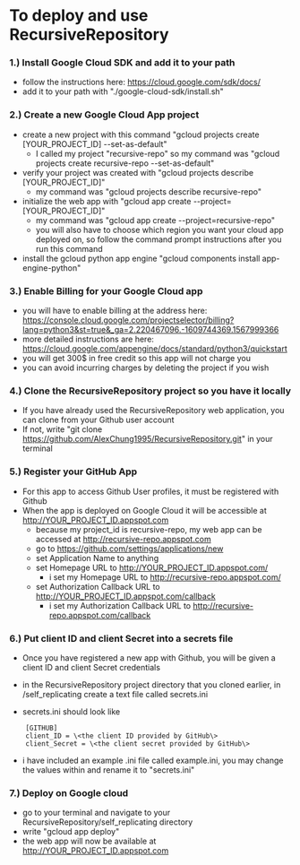 # To deploy and use RecursiveRepository


### 1.) Install Google Cloud SDK and add it to your path

- follow the instructions here: https://cloud.google.com/sdk/docs/
- add it to your path with "./google-cloud-sdk/install.sh"


### 2.) Create a new Google Cloud App project

- create a new project with this command "gcloud projects create [YOUR_PROJECT_ID] --set-as-default"
    - I called my project "recursive-repo" so my command was "gcloud projects create recursive-repo --set-as-default"
- verify your project was created with "gcloud projects describe [YOUR_PROJECT_ID]"
    - my command was "gcloud projects describe recursive-repo"
- initialize the web app with "gcloud app create --project=[YOUR_PROJECT_ID]"
    - my command was "gcloud app create --project=recursive-repo"
    - you will also have to choose which region you want your cloud app deployed on, so follow the command prompt instructions after you run this command
- install the gcloud python app engine "gcloud components install app-engine-python"


### 3.) Enable Billing for your Google Cloud app

- you will have to enable billing at the address here: https://console.cloud.google.com/projectselector/billing?lang=python3&st=true&_ga=2.220467096.-1609744369.1567999366
- more detailed instructions are here: https://cloud.google.com/appengine/docs/standard/python3/quickstart
- you will get 300$ in free credit so this app will not charge you
- you can avoid incurring charges by deleting the project if you wish


### 4.) Clone the RecursiveRepository project so you have it locally

- If you have already used the RecursiveRepository web application, you can clone from your Github user account
- If not, write "git clone https://github.com/AlexChung1995/RecursiveRepository.git" in your terminal


### 5.) Register your GitHub App

- For this app to access Github User profiles, it must be registered with Github
- When the app is deployed on Google Cloud it will be accessible at http://YOUR_PROJECT_ID.appspot.com
    - because my project_id is recursive-repo, my web app can be accessed at http://recursive-repo.appspot.com  
    - go to https://github.com/settings/applications/new
    - set Application Name to anything
    - set Homepage URL to http://YOUR_PROJECT_ID.appspot.com/
        - i set my Homepage URL to http://recursive-repo.appspot.com/
    - set Authorization Callback URL to http://YOUR_PROJECT_ID.appspot.com/callback
        - i set my Authorization Callback URL to http://recursive-repo.appspot.com/callback


### 6.) Put client ID and client Secret into a secrets file

- Once you have registered a new app with Github, you will be given a client ID and client Secret credentials
- in the RecursiveRepository project directory that you cloned earlier, in /self_replicating create a text file called secrets.ini

- secrets.ini should look like

```
    [GITHUB]
    client_ID = \<the client ID provided by GitHub\>
    client_Secret = \<the client secret provided by GitHub\>
```

- i have included an example .ini file called example.ini, you may change the values within and rename it to "secrets.ini"


### 7.) Deploy on Google cloud

- go to your terminal and navigate to your RecursiveRepository/self_replicating directory
- write "gcloud app deploy"
- the web app will now be available at http://YOUR_PROJECT_ID.appspot.com